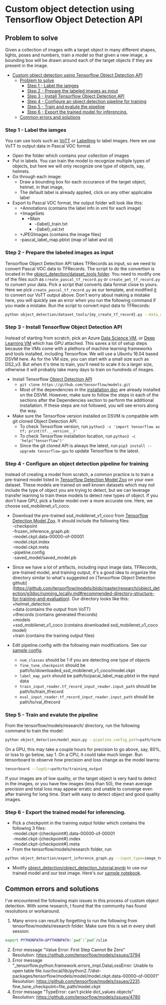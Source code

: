 # Custom object detection using Tensorflow Object Detection API

## Problem to solve
Given a collection of images with a target object in many different shapes, lights, poses and numbers, train a model so that given a new image, a bounding box will be drawn around each of the target objects if they are present in the image.

- [Custom object detection using Tensorflow Object Detection API](#custom-object-detection-using-tensorflow-object-detection-api)
  - [Problem to solve](#problem-to-solve)
    - [Step 1 - Label the iamges](#step-1---label-the-iamges)
    - [Step 2 - Prepare the labeled images as input](#step-2---prepare-the-labeled-images-as-input)
    - [Step 3 - Install Tensorflow Object Detection API](#step-3---install-tensorflow-object-detection-api)
    - [Step 4 - Configure an object detection pipeline for training](#step-4---configure-an-object-detection-pipeline-for-training)
    - [Step 5 - Train and evalute the pipeline](#step-5---train-and-evalute-the-pipeline)
    - [Step 6 - Export the trained model for inferencing.](#step-6---export-the-trained-model-for-inferencing)
  - [Common errors and solutions](#common-errors-and-solutions)

### Step 1 - Label the iamges
You can use tools such as [VoTT](https://github.com/Microsoft/VoTT) or [LabelImg](https://github.com/tzutalin/labelImg) to label images.  Here we use VoTT to output data in Pascal VOC format. 
- Open the folder which contains your collection of images
- Put in labels.  You can train the model to recognize multiple types of objects, but here we will only recognize one type of objects, say, helmets.  
- Go through each image:
    - Draw a bounding box for each occurance of the target object, helmet, in that image, 
    - The default label is already applied, click on any other applicable label  
- Export to Pascal VOC format, the output folder will look like this:
    + +Annotations (contains the label info in xml for each image)  
    + +ImageSets  
      + +Main  
        + -{label}_train.txt  
        + -{label}_val.txt  
    + +JPEGImages (contains the image files)  
    + -pascal_label_map.pbtxt (map of label and id)

### Step 2 - Prepare the labeled images as input
Tensorflow Object Detection API takes TFRecords as input, so we need to convert Pascal VOC data to TFRecords.  The script to do the convertion is located in the [object_detection/dataset_tools folder](https://github.com/tensorflow/models/tree/master/research/object_detection/dataset_tools).  You need to modify one of the files such as ```create_pascal_tf_record.py``` or ```create_pet_tf_record.py``` to convert your data.  Pick a script that converts data format close to yours.  Here we pick ```create_pascal_tf_record.py``` as our template, and modified [it](/TensorflowCustomObjectDetection/create_helmet_tf_record.py) to convert our VoTT output above.  Don't worry about making a mistake here, you will quickly see an error when you run the following command if you made a mistake.  Run the script to convert input data to TFRecords: 
```bash
python object_detection/dataset_tools/{my_create_tf_record}.py --data_dir=path/to/VoTToutputFolder --output_dir=path/to/TFRecordsOutput
``` 

### Step 3 - Install Tensorflow Object Detection API
Instead of starting from scratch, pick an Azure [Data Science VM](https://azuremarketplace.microsoft.com/en-us/marketplace/apps/microsoft-ads.linux-data-science-vm-ubuntu), or [Deep Learning VM](https://azuremarketplace.microsoft.com/en-ca/marketplace/apps/microsoft-ads.dsvm-deep-learning) which has GPU attached.  This saves a lot of setup steps because the VMs come with a plethora of machine learning frameworks and tools installed, including Tensorflow.  We will use a Ubuntu 16.04 based DSVM here.  As for the VM size, you can start with a small size such as DS2_v3.  But when it's time to train, you'll need to scale it to a larger size, otherwise it will probably take many days to train on hundreds of images. 
-  Install Tensorflow [Object Detection API](https://github.com/tensorflow/models/tree/master/research/object_detection)
    -  ```git clone https://github.com/tensorflow/models.git```
    -  Most of the dependencies in the [installation doc](https://github.com/tensorflow/models/blob/master/research/object_detection/g3doc/installation.md) are already installed on the DSVM.  However, make sure to follow the steps in each of the sections after the Dependencies section to perform the additional installation.  If these steps are not followed, you will see errors along the way.
-  Make sure the Tensorflow version installed on DSVM is compatible with git cloned Object Detection API.
    -  To check Tensorflow version, run ```python3 -c 'import tensorflow as tf; print(tf.__version__)'```
    -  To check Tensorflow installation location, run ```python3 -c 'help("tensorflow")'```
    -  Since the git cloned API is always the latest, run ```pip3 install --upgrade tensorflow-gpu``` to update Tensorflow to the latest.

### Step 4 - Configure an object detection pipeline for training
Instead of creating a model from scratch, a common practice is to train a pre-trained model listed in [Tensorflow Detection Model Zoo](https://github.com/tensorflow/models/blob/master/research/object_detection/g3doc/detection_model_zoo.md) on your own dataset. These models are trained on well known datasets which may not include the type of object you are trying to detect, but we can leverage transfer learning to train these models to detect new types of object.  If you don't have GPU, pick a faster model over a more accurate one.  Here, we choose ssd_mobilenet_v1_coco. 

-  Download the pre-trained ssd_mobilenet_v1_coco from [Tensorflow Detection Model Zoo](https://github.com/tensorflow/models/blob/master/research/object_detection/g3doc/detection_model_zoo.md).  It should include the following files:  
   -checkpoint  
   -frozen_inference_graph.pb  
   -model.ckpt.data-00000-of-00001  
   -model.ckpt.index  
   -model.ckpt.meta  
   -pipeline.config  
   -saved_model/saved_model.pb

-  Since we have a lot of artifacts, including input image data, TFRecords, pre-trained model, and training output, it's a good idea to organize the directory similar to what's suggested on [Tensorflow Object Detection github] (https://github.com/tensorflow/models/blob/master/research/object_detection/g3doc/running_locally.md#recommended-directory-structure-for-training-and-evaluation).  Our directory looks like this:
   +helmet_detection  
     +data (contains the output from VoTT)  
     +tfrecords (contains generated tfrecords)  
     +models  
       +ssd_mobilenet_v1_coco (contains downloaded ssd_mobilenet_v1_coco model)  
         +train (contains the training output files)

-  Edit pipeline.config with the following main modifications.  See our [sample config](/TensorflowCustomObjectDetection/pipeline.config).
   -  ```num_classes``` should be 1 if you are detecting one type of objects
   -  ```fine_tune_checkpoint``` should be path/to/downloaded_ssd_mobilenet_v1_coco/model.ckpt
   -  ```label_map_path``` should be path/to/pacal_label_map.pbtxt in the input data
   -  ```train_input_reader.tf_record_input_reader.input_path``` should be path/to/train_tfrecord
   -  ```eval_input_reader.tf_record_input_reader.input_path``` should be path/to/val_tfrecord
   
### Step 5 - Train and evalute the pipeline
From the tensorflow/models/research/ directory, run the following command to train the model: 
```bash  
python object_detection/model_main.py --pipeline_config_path=path/to/modified_pipeline.config --model_dir=path/to/training_output --alsologtostderr
```
On a GPU, this may take a couple hours for precision to go above, say, 80%, or loss to go below, say 1.  On a CPU, it could take much longer.  Run tensorboard to observe how precision and loss change as the model learns: 
```bash
tensorboard --logdir=path/to/training_output
```
If your images are of low quality, or the target object is very hard to detect in the images, or you have few images (less than 50), the mean average precision and total loss may appear erratic and unable to converge even after training for long time.  Start with easy to detect object and good quality images.   

### Step 6 - Export the trained model for inferencing.
-  Pick a checkpoint in the training output folder which contains the following 3 files:  
    -model.ckpt-{checkpoint#}.data-00000-of-00001  
    -model.ckpt-{checkpoint#}.index  
    -model.ckpt-{checkpoint#}.meta  
-  From the tensorflow/models/research folder, run
  ```bash
  python object_detection/export_inference_graph.py --input_type=image_tensor --pipeline_config_path=path/to/pipeline.config --trained_checkpoint_prefix=path/to/training_output --output_directory=path/to/output_model_for_inference
  ```
-  Modify [object_detection/object_detection_tutorial.ipynb](https://github.com/tensorflow/models/blob/master/research/object_detection/object_detection_tutorial.ipynb) to use our trained model and our test image.  Here's our [sample notebook](TODO). 
  
## Common errors and solutions
I've encountered the following main issues in this process of custom object detection.  With some research, I found that the community has found resolutions or workaround. 

1. Many errors can result by forgetting to run the following from tensorflow/models/research folder.  Make sure this is set in every shell session: 
```bash
export PYTHONPATH=$PYTHONPATH:`pwd`:`pwd`/slim
```
2. Error message "Value Error: First Step Cannot Be Zero"  
Resolution: https://github.com/tensorflow/models/issues/3794
3. Error message "_tensorflow.python.framework.errors_impl.DataLossError: Unable to open table file /usr/local/lib/python2.7/dist-packages/tensorflow/models/model/model.ckpt.data-00000-of-00001"  
Resolution: https://github.com/tensorflow/models/issues/2231. fine_tune_checkpoint=file_path/model.ckpt
4. Error message "TypeError: can't pickle dict_values objects"  
Resolution: https://github.com/tensorflow/models/issues/4780  